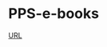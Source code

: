 # PPS-e-books

[URL](https://www.goseeko.com/studymaterial/aryabhatta-knowledge-university-bihar/engineering/electrical-electronics/first-year/sem-1/programming-for-problem-solving-6)

